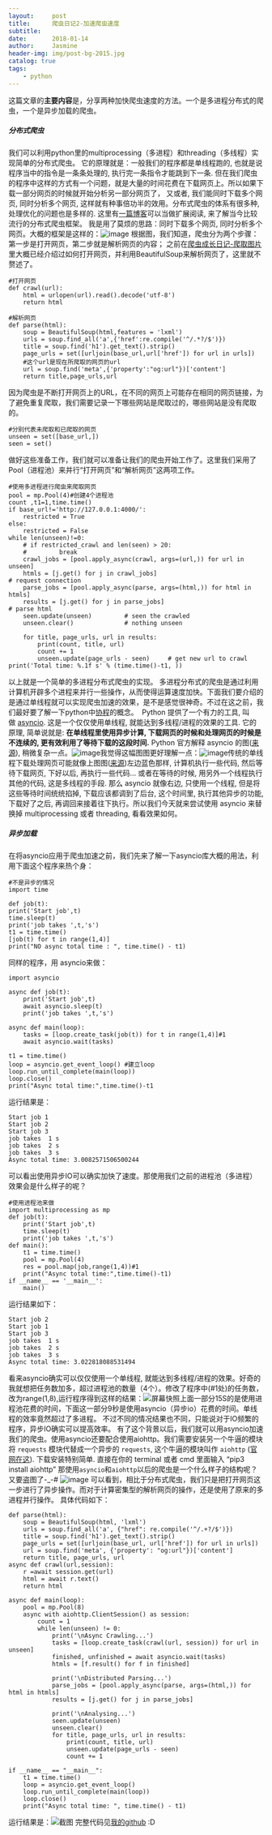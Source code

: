 ```yaml
---
layout:     post
title:      爬虫日记2-加速爬虫速度
subtitle:  
date:       2018-01-14
author:     Jasmine
header-img: img/post-bg-2015.jpg
catalog: true
tags:
    - python
---
```



这篇文章的**主要内容**是，分享两种加快爬虫速度的方法。一个是多进程分布式的爬虫，一个是异步加载的爬虫。
##### 分布式爬虫
我们可以利用python里的multiprocessing（多进程）和threading（多线程）实现简单的分布式爬虫。
它的原理就是：一般我们的程序都是单线程跑的, 也就是说程序当中的指令是一条条处理的, 执行完一条指令才能跳到下一条. 但在我们爬虫的程序中这样的方式有一个问题，就是大量的时间花费在下载网页上。所以如果下载一部分网页的时候就开始分析另一部分网页了， 又或者, 我们能同时下载多个网页, 同时分析多个网页, 这样就有种事倍功半的效用。分布式爬虫的体系有很多种, 处理优化的问题也是多样的. 这里有[一篇博客](http://bittiger.blogspot.com.au/2016/02/blog-post_3.html)可以当做扩展阅读, 来了解当今比较流行的分布式爬虫框架。
我是用了莫烦的思路：同时下载多个网页, 同时分析多个网页。大概的框架是这样的：![image](http://upload-images.jianshu.io/upload_images/2730963-36dec73143edde79.png?imageMogr2/auto-orient/strip%7CimageView2/2/w/1240)
根据图，我们知道，爬虫分为两个步骤：第一步是打开网页，第二步就是解析网页的内容；
之前在[爬虫成长日记-爬取图片](https://www.jianshu.com/p/52e044cdd4b8)里大概已经介绍过如何打开网页，并利用BeautifulSoup来解析网页了，这里就不赘述了。
```
#打开网页
def crawl(url):
    html = urlopen(url).read().decode('utf-8')
    return html
```
```
#解析网页
def parse(html):
    soup = BeautifulSoup(html,features = 'lxml')
    urls = soup.find_all('a',{'href':re.compile('^/.*?/$')})
    title = soup.find('h1').get_text().strip()
    page_urls = set([urljoin(base_url,url['href']) for url in urls])
    #这个url是现在所爬取的网页的url
    url = soup.find('meta',{'property':"og:url"})['content']
    return title,page_urls,url
```
因为爬虫是不断打开网页上的URL，在不同的网页上可能存在相同的网页链接，为了避免重复爬取，我们需要记录一下哪些网站是爬取过的，哪些网站是没有爬取的。
```
#分别代表未爬取和已爬取的网页
unseen = set([base_url,])
seen = set()
```
做好这些准备工作，我们就可以准备让我们的爬虫开始工作了。这里我们采用了Pool（进程池）来并行“打开网页”和“解析网页”这两项工作。
```
#使用多进程进行爬虫来爬取网页
pool = mp.Pool(4)#创建4个进程池
count ,t1=1,time.time()
if base_url!='http://127.0.0.1:4000/':
    restricted = True
else:
    restricted = False
while len(unseen)!=0:
    # if restricted_crawl and len(seen) > 20:
    #         break
    crawl_jobs = [pool.apply_async(crawl, args=(url,)) for url in unseen]
    htmls = [j.get() for j in crawl_jobs]                                       # request connection
    parse_jobs = [pool.apply_async(parse, args=(html,)) for html in htmls]
    results = [j.get() for j in parse_jobs]                                     # parse html
    seen.update(unseen)         # seen the crawled
    unseen.clear()              # nothing unseen

    for title, page_urls, url in results:
        print(count, title, url)
        count += 1
        unseen.update(page_urls - seen)     # get new url to crawl
print('Total time: %.1f s' % (time.time()-t1, ))
```
以上就是一个简单的多进程分布式爬虫的实现。
    多进程分布式的爬虫是通过利用计算机开辟多个进程来并行一些操作，从而使得运算速度加快。下面我们要介绍的是通过单线程就可以实现爬虫加速的效果，是不是感觉很神奇。不过在这之前，我们最好要了解一下python中[协程](https://www.jianshu.com/p/4e6f758d4b3f)的概念。
 Python 提供了一个有力的工具, 叫做 [asyncio](https://docs.python.org/3/library/asyncio.html). 这是一个仅仅使用单线程, 就能达到多线程/进程的效果的工具. 它的原理, 简单说就是: **在单线程里使用异步计算, 下载网页的时候和处理网页的时候是不连续的, 更有效利用了等待下载的这段时间.** Python 官方解释 asyncio 的图([来源](https://docs.python.org/3/library/asyncio-task.html)), 稍微复杂一点。![image](http://upload-images.jianshu.io/upload_images/2730963-07399a06f4d7745e.png?imageMogr2/auto-orient/strip%7CimageView2/2/w/1240)我觉得这幅图图更好理解一点：![image](http://upload-images.jianshu.io/upload_images/2730963-0750b6bf6cac156e.png?imageMogr2/auto-orient/strip%7CimageView2/2/w/1240)传统的单线程下载处理网页可能就像上图图([来源](https://www.nginx.com/blog/thread-pools-boost-performance-9x/))左边蓝色那样, 计算机执行一些代码, 然后等待下载网页, 下好以后, 再执行一些代码… 或者在等待的时候, 用另外一个线程执行其他的代码, 这是多线程的手段. 那么 asyncio 就像右边, 只使用一个线程, 但是将这些等待时间统统掐掉, 下载应该都调到了后台, 这个时间里, 执行其他异步的功能, 下载好了之后, 再调回来接着往下执行。所以我们今天就来尝试使用 asyncio 来替换掉 multiprocessing 或者 threading, 看看效果如何。
##### 异步加载
在将asyncio应用于爬虫加速之前，我们先来了解一下asyncio库大概的用法，利用下面这个程序来热个身：
```
#不是异步的情况
import time

def job(t):
print('Start job',t)
time.sleep(t)
print('job takes ',t,'s')
t1 = time.time()
[job(t) for t in range(1,4)]
print("NO async total time : ", time.time() - t1)
```
同样的程序，用 asyncio来做：
```
import asyncio

async def job(t):
    print('Start job',t)
    await asyncio.sleep(t)
    print('job takes ',t,'s')
    
async def main(loop):
    tasks = [loop.create_task(job(t)) for t in range(1,4)]#1
    await asyncio.wait(tasks)

t1 = time.time()
loop = asyncio.get_event_loop() #建立loop
loop.run_until_complete(main(loop))
loop.close()
print("Async total time:",time.time()-t1
```
运行结果是：
```
Start job 1
Start job 2
Start job 3
job takes  1 s
job takes  2 s
job takes  3 s
Async total time: 3.0082571506500244
```
可以看出使用异步IO可以确实加快了速度。那使用我们之前的进程池（多进程）效果会是什么样子的呢？
```
#使用进程池来做
import multiprocessing as mp 
def job(t):
    print('Start job',t)
    time.sleep(t)
    print('job takes ',t,'s')
def main():
    t1 = time.time()
    pool = mp.Pool(4)
    res = pool.map(job,range(1,4))#1
    print("Async total time:",time.time()-t1)
if __name__ == '__main__':
    main()
```
运行结果如下：
```
Start job 2
Start job 1
Start job 3
job takes  1 s
job takes  2 s
job takes  3 s
Async total time: 3.022818088531494
```
看来asyncio确实可以仅仅使用一个单线程, 就能达到多线程/进程的效果。好奇的我就想把任务数加多，超过进程池的数量（4个）。修改了程序中(#1处)的任务数，改为range(1,8),运行程序得到这样的结果：![屏幕快照](http://upload-images.jianshu.io/upload_images/2730963-bdf6385b756a76f1.png?imageMogr2/auto-orient/strip%7CimageView2/2/w/1240)上面一部分15S的是使用进程池花费的时间，下面这一部分9秒是使用asyncio（异步io）花费的时间。单线程的效率竟然超过了多进程。
不过不同的情况结果也不同，只能说对于IO频繁的程序，异步IO确实可以提高效率。
有了这个背景以后，我们就可以用asyncio加速我们的爬虫。使用asyncio还要配合使用aiohttp。我们需要安装另一个牛逼的模块将 `requests` 模块代替成一个异步的 `requests`, 这个牛逼的模块叫作 `aiohttp` ([官网在这](https://aiohttp.readthedocs.io/en/stable/index.html)). 下载安装特别简单. 直接在你的 terminal 或者 cmd 里面输入 “pip3 install aiohttp”
那使用`asyncio`和`aiohttp`以后的爬虫是一个什么样子的结构呢？又要盗图了-_-#
![image](http://upload-images.jianshu.io/upload_images/2730963-7c815e57ac1b6e70.png?imageMogr2/auto-orient/strip%7CimageView2/2/w/1240)
可以看到，相比于分布式爬虫，我们只是把打开网页这一步进行了异步操作。而对于计算密集型的解析网页的操作，还是使用了原来的多进程并行操作。
具体代码如下：
```
def parse(html):
    soup = BeautifulSoup(html, 'lxml')
    urls = soup.find_all('a', {"href": re.compile('^/.+?/$')})
    title = soup.find('h1').get_text().strip()
    page_urls = set([urljoin(base_url, url['href']) for url in urls])
    url = soup.find('meta', {'property': "og:url"})['content']
    return title, page_urls, url
async def crawl(url,session):
    r =await session.get(url)
    html = await r.text()
    return html

async def main(loop):
    pool = mp.Pool(8)
    async with aiohttp.ClientSession() as session:
        count = 1
        while len(unseen) != 0:
            print('\nAsync Crawling...')
            tasks = [loop.create_task(crawl(url, session)) for url in unseen]
            finished, unfinished = await asyncio.wait(tasks)
            htmls = [f.result() for f in finished]
            
            print('\nDistributed Parsing...')
            parse_jobs = [pool.apply_async(parse, args=(html,)) for html in htmls]
            results = [j.get() for j in parse_jobs]
            
            print('\nAnalysing...')
            seen.update(unseen)
            unseen.clear()
            for title, page_urls, url in results:
                print(count, title, url)
                unseen.update(page_urls - seen)
                count += 1

if __name__ == "__main__":
    t1 = time.time()
    loop = asyncio.get_event_loop()
    loop.run_until_complete(main(loop))
    loop.close()
    print("Async total time: ", time.time() - t1)
```
运行结果是：![截图](http://upload-images.jianshu.io/upload_images/2730963-b2ce634d2a6b2bf7.png?imageMogr2/auto-orient/strip%7CimageView2/2/w/1240)
完整代码见[我的github](https://github.com/GreenGitHuber/Web/blob/master/crawler/async_crawler.py) :D
